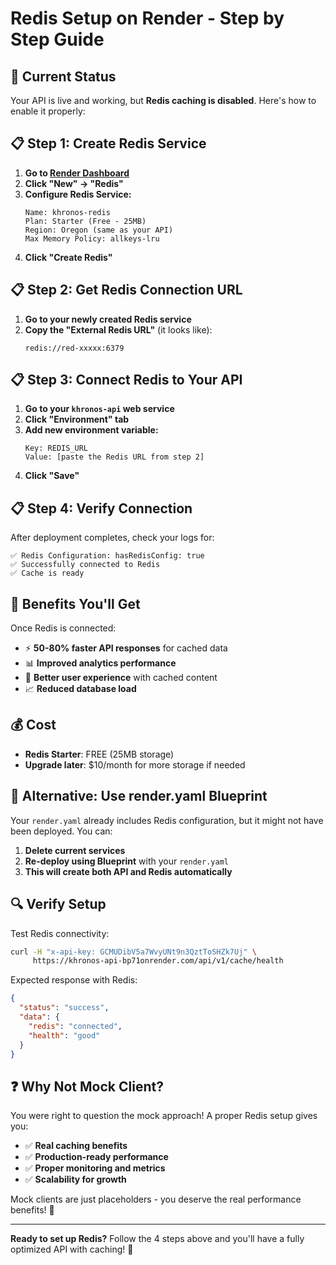 # Redis Setup on Render - Step by Step Guide

## 🎯 Current Status
Your API is live and working, but **Redis caching is disabled**. Here's how to enable it properly:

## 📋 **Step 1: Create Redis Service**

1. **Go to [Render Dashboard](https://dashboard.render.com)**
2. **Click "New" → "Redis"**
3. **Configure Redis Service:**
   ```
   Name: khronos-redis
   Plan: Starter (Free - 25MB)
   Region: Oregon (same as your API)
   Max Memory Policy: allkeys-lru
   ```
4. **Click "Create Redis"**

## 📋 **Step 2: Get Redis Connection URL**

1. **Go to your newly created Redis service**
2. **Copy the "External Redis URL"** (it looks like):
   ```
   redis://red-xxxxx:6379
   ```

## 📋 **Step 3: Connect Redis to Your API**

1. **Go to your `khronos-api` web service**
2. **Click "Environment" tab**
3. **Add new environment variable:**
   ```
   Key: REDIS_URL
   Value: [paste the Redis URL from step 2]
   ```
4. **Click "Save"**

## 📋 **Step 4: Verify Connection**

After deployment completes, check your logs for:
```
✅ Redis Configuration: hasRedisConfig: true
✅ Successfully connected to Redis
✅ Cache is ready
```

## 🚀 **Benefits You'll Get**

Once Redis is connected:
- ⚡ **50-80% faster API responses** for cached data
- 📊 **Improved analytics performance** 
- 🔄 **Better user experience** with cached content
- 📈 **Reduced database load**

## 💰 **Cost**
- **Redis Starter**: FREE (25MB storage)
- **Upgrade later**: $10/month for more storage if needed

## 🎯 **Alternative: Use render.yaml Blueprint**

Your `render.yaml` already includes Redis configuration, but it might not have been deployed. You can:

1. **Delete current services**
2. **Re-deploy using Blueprint** with your `render.yaml`
3. **This will create both API and Redis automatically**

## 🔍 **Verify Setup**

Test Redis connectivity:
```bash
curl -H "x-api-key: GCMUDibV5a7WvyUNt9n3QztToSHZk7Uj" \
     https://khronos-api-bp71onrender.com/api/v1/cache/health
```

Expected response with Redis:
```json
{
  "status": "success",
  "data": {
    "redis": "connected",
    "health": "good"
  }
}
```

## ❓ **Why Not Mock Client?**

You were right to question the mock approach! A proper Redis setup gives you:
- ✅ **Real caching benefits**
- ✅ **Production-ready performance**  
- ✅ **Proper monitoring and metrics**
- ✅ **Scalability for growth**

Mock clients are just placeholders - you deserve the real performance benefits! 🚀

---

**Ready to set up Redis?** Follow the 4 steps above and you'll have a fully optimized API with caching! 🎉 